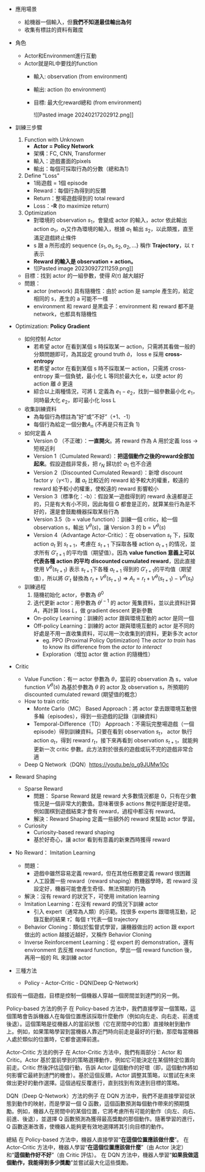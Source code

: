 * 應用場景
	* 給機器一個輸入，但**我們不知道最佳輸出為何**
	* 收集有標註的資料有難度
* 角色
	* Actor和Environment進行互動
	* Actor就是RL中要找的function
		* 輸入: observation (from environment)
		* 輸出: action (to environment)
		* 目標: 最大化reward總和 (from environment)
	
			![[Pasted image 20240217202912.png]]

* 訓練三步驟
	1. Function with Unknown
		* **Actor = Policy Network**
		* 架構：FC, CNN, Transformer
		* 輸入：遊戲畫面的pixels
		* 輸出：每個可採取行為的分數（總和為1）
	2. Define "Loss"
		* 1局遊戲 = 1個 episode
		* Reward：每個行為得到的反饋
		* Return：整場遊戲得到的 total reward
		* Loss：**-R** (to maximize return)
	3. Optimization
		* 對環境的 observation $s_1$，會變成 actor 的輸入，actor 依此輸出 action $a_1$，$a_1$又作為環境的輸入，根據 $a_1$ 輸出 $s_2$，以此類推，直至滿足遊戲終止條件
		* s 跟 a 所形成的 sequence $\{s_1,a_1,s_2,a_2,...\}$ 稱作 **Trajectory**，以 $\tau$ 表示
		* **Reward 的輸入是 observation + action。**
		* ![[Pasted image 20230927211259.png]]
	* 目標：找到 actor 的一組參數，使得 $R(\tau)$ 越大越好
	* 問題：
		* actor (network) 具有隨機性：由於 action 是 sample 產生的，給定相同的 s，產生的 a 可能不一樣
		* environment 和 reward 是黑盒子：environment 和 reward 都不是 network，也都具有隨機性
* Optimization: **Policy Gradient**
	* 如何控制 Actor
		* 若希望 actor 在看到某個 s 時採取某一 action，只需將其看做一般的分類問題即可，為其設定 ground truth $\hat{a}$， loss e 採用 **cross-entropy**
		* 若希望 actor 在看到某個 s 時不採取某一 action，只需將 cross-entropy 乘一個負號，最小化 L 等同於最大化 e，以使 actor 的 action 離 $\hat{a}$ 更遠
		* 綜合以上兩種情況，可將 L 定義為 $e_1-e_2$，找到一組參數最小化 $e_1$，同時最大化 $e_2$，即可最小化 loss L
	* 收集訓練資料
		* 為每個行為標註為”好”或”不好”（+1、-1）
		* 每個行為給定一個分數$A_n$ (不再是只有正負 1)
	* 如何定義 A
		* Version 0 （不正確）：**一直開火**。將 reward 作為 A 用於定義 loss → 短視近利
		* Version 1（Cumulated Reward）：**把這個動作之後的reward全部加起來**。假設遊戲非常長，把 $r_N$ 歸功於 $a_1$ 也不合適
		* Version 2（Discounted Cumulated Reward）：新增 discount factor $\gamma$（$\gamma$<1），離 $a_t$ 比較近的 reward 給予較大的權重，較遠的 reward 給予較小的權重，使較遠的 reward 影響較小
		* Version 3（標準化：-b）：假設某一遊戲得到的 reward 永遠都是正的，只是有大有小不同，因此每個 G 都會是正的，就算某些行為是不好的，還是會鼓勵機器採取某些行為
		* Version 3.5（b = value function）：訓練一個 critic，給一個 observation s，輸出 $V^\theta(s)$，讓 Version 3 的 b = $V^\theta(s)​$  
		* Version 4（Advantage Actor-Critic）：在 observation $s_t$ 下，採取 action $a_t$ 到 $s_{t+1}$，考慮在 $s_{t+1}$ 下採取各種 action $a_{t+1}$ 的情况，並求所有 $G'_{t+1}$ 的平均值（期望值）。因為 **value function 意義上可以代表各種 action 的平均 discounted cumulated reward**，因此直接使用 $V^\theta(s_{t+1})$ 表示 $s_{t+1}$下各種 $a_{t+1}$ 得到的 $G'_{t+1}$的平均值（期望值），所以將 $G'_{t}$ 替換為 $r_t+V^\theta(s_{t+1})$ ⇒ $A_t=r_t+V^\theta(s_{t+1})-V^\theta(s_{t})$
	* 訓練過程
		1. 隨機初始化 actor，參數為 $\theta^0$
		2. 迭代更新 actor：用參數為 $\theta^{i-1}$ 的 actor 蒐集資料，並以此資料計算 $A$，再計算 loss $L$，做 gradient descent 更新參數
		* On-policy Learning：訓練的 actor 跟與環境互動的 actor 是同一個
		* Off-policy Learning：訓練的 actor 跟與環境互動的 actor 是不同的 好處是不用一直收集資料，可以用一次收集到的資料，更新多次 actor
			* eg. PPO (Proximal Policy Optimization) The *actor to train* has to know its difference from the *actor to interact*
			* Exploration（增加 actor 做 action 的隨機性）
* Critic
	* Value Function：有一 actor 參數為 $\theta$，當前的 observation 為 s，value function $V^\theta(s)$ 為基於參數為 $\theta$ 的 actor 及 observation s，所預期的 discounted cumulated reward (期望值的概念）
	* How to train critic
		* Monte Carlo（MC） Based Approach：將 actor 拿去跟環境互動很多輪（episodes），得到一些遊戲的記錄（訓練資料）
		* Temporal-Difference（TD） Approach：不需玩完整場遊戲（一個 episode）得到訓練資料。只要在看到 observation $s_t$， actor 執行 action $a_t$，得到 reward $r_t$，接下來再看到 observation $s_{t+1}$，就能夠更新一次 critic 參數。此方法對於很長的遊戲或玩不完的遊戲非常合適
	* Deep Q Network（DQN）https://youtu.be/o_g9JUMw1Oc
* Reward Shaping
	* Sparse Reward
		* 問題： Sparse Reward 就是 reward 大多數情況都是 0，只有在少數情況是一個非常大的數值。意味著很多 actions 無從判斷是好是壞。例如圍棋到遊戲結束才會有 reward，過程中都沒有 reward。
		* 解決：Reward Shaping 定義一些額外的 reward 來幫助 actor 學習。
	* Curiosity
		* Curiosity-based reward shaping
		* 基於好奇心，讓 actor 看到有意義的新東西時獲得 reward
* No Reward： Imitation Learning
	* 問題：
		* 遊戲中雖然容易定義 reward，但在其他任務要定義 reward 很困難
		* 人工設置一些 reward（reward shaping）教機器學時，若 reward 沒設定好，機器可能會產生奇怪、無法預期的行為
	* 解決：沒有 reward 的狀況下，可使用 imitation learning
	* Imitation Learning：在沒有 reward 的情況下訓練 actor
		* 引入 expert（通常為人類）的示範。找很多 experts 跟環境互動，記錄互動的結果 $\hat{\tau}$，每個 $\hat{\tau}$ 代表一個 trajectory
	* Behavior Cloning：類似於監督式學習，讓機器做出的 action 跟 export 做出的 action 越接近越好，又稱作 Behavior Cloning
	* Inverse Reinforcement Learning：從 expert 的 demonstration，還有 environment 去反推 reward function，學出一個 reward function 後，再用一般的 RL 來訓練 actor
* 三種方法
	* Policy - Actor-Critic - DQN(Deep Q-Network)

假設有一個遊戲，目標是控制一個機器人穿越一個房間並到達門的另一側。

Policy-based 方法的例子
在 Policy-based 方法中，我們直接學習一個策略，這個策略會告訴機器人在每個位置應該採取什麼動作（例如向左走、向右走、前進或後退）。這個策略是從機器人的當前狀態（它在房間中的位置）直接映射到動作上。例如，如果策略學習到當機器人靠近門時向前走是最好的行動，那麼每當機器人處於類似的位置時，它都會選擇前進。

Actor-Critic 方法的例子
在 Actor-Critic 方法中，我們有兩部分：Actor 和 Critic。Actor 基於當前學到的策略選擇動作，例如它可能決定在某個特定位置向前走。Critic 然後評估這個行動，告訴 Actor 這個動作的好壞（即，這個動作將如何影響它最終到達門的機會）。基於這個反饋，Actor 調整其策略，以嘗試在未來做出更好的動作選擇。這個過程反覆進行，直到找到有效達到目標的策略。

DQN（Deep Q-Network）方法的例子
在 DQN 方法中，我們不是直接學習從狀態到動作的映射，而是學習一個 Q 函數，這個函數預測每個動作帶來的預期獎勵。例如，機器人在房間中的某個位置，它將考慮所有可能的動作（向左、向右、前進、後退），並選擇 Q 函數預測為獲得最高獎勵的那個動作。隨著學習的進行，Q 函數逐漸改善，使機器人能夠更有效地選擇將其引向目標的動作。

總結
在 Policy-based 方法中，機器人直接學習“**在這個位置應該做什麼**”。
在 Actor-Critic 方法中，機器人學習“**在這個位置應該做什麼**”（由 Actor 決定）和“**這個動作好不好**”（由 Critic 評估）。
在 DQN 方法中，機器人學習“**如果我做這個動作，我能得到多少獎勵**”並嘗試最大化這些獎勵。